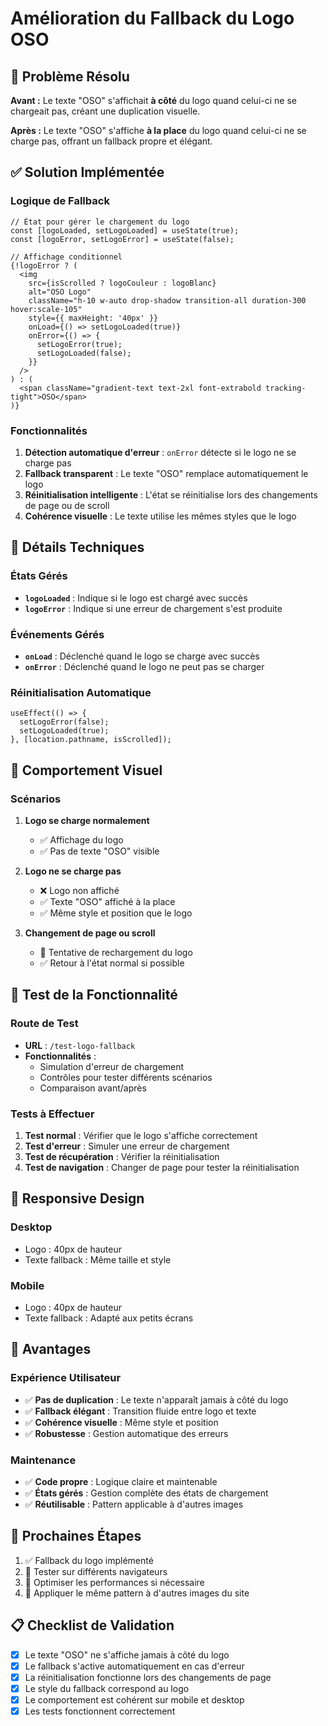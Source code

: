 # Amélioration du Fallback du Logo OSO

## 🎯 Problème Résolu

**Avant :** Le texte "OSO" s'affichait **à côté** du logo quand celui-ci ne se chargeait pas, créant une duplication visuelle.

**Après :** Le texte "OSO" s'affiche **à la place** du logo quand celui-ci ne se charge pas, offrant un fallback propre et élégant.

## ✅ Solution Implémentée

### Logique de Fallback

```tsx
// État pour gérer le chargement du logo
const [logoLoaded, setLogoLoaded] = useState(true);
const [logoError, setLogoError] = useState(false);

// Affichage conditionnel
{!logoError ? (
  <img 
    src={isScrolled ? logoCouleur : logoBlanc} 
    alt="OSO Logo" 
    className="h-10 w-auto drop-shadow transition-all duration-300 hover:scale-105" 
    style={{ maxHeight: '40px' }}
    onLoad={() => setLogoLoaded(true)}
    onError={() => {
      setLogoError(true);
      setLogoLoaded(false);
    }}
  />
) : (
  <span className="gradient-text text-2xl font-extrabold tracking-tight">OSO</span>
)}
```

### Fonctionnalités

1. **Détection automatique d'erreur** : `onError` détecte si le logo ne se charge pas
2. **Fallback transparent** : Le texte "OSO" remplace automatiquement le logo
3. **Réinitialisation intelligente** : L'état se réinitialise lors des changements de page ou de scroll
4. **Cohérence visuelle** : Le texte utilise les mêmes styles que le logo

## 🔧 Détails Techniques

### États Gérés

- **`logoLoaded`** : Indique si le logo est chargé avec succès
- **`logoError`** : Indique si une erreur de chargement s'est produite

### Événements Gérés

- **`onLoad`** : Déclenché quand le logo se charge avec succès
- **`onError`** : Déclenché quand le logo ne peut pas se charger

### Réinitialisation Automatique

```tsx
useEffect(() => {
  setLogoError(false);
  setLogoLoaded(true);
}, [location.pathname, isScrolled]);
```

## 🎨 Comportement Visuel

### Scénarios

1. **Logo se charge normalement**
   - ✅ Affichage du logo
   - ✅ Pas de texte "OSO" visible

2. **Logo ne se charge pas**
   - ❌ Logo non affiché
   - ✅ Texte "OSO" affiché à la place
   - ✅ Même style et position que le logo

3. **Changement de page ou scroll**
   - 🔄 Tentative de rechargement du logo
   - ✅ Retour à l'état normal si possible

## 🚀 Test de la Fonctionnalité

### Route de Test
- **URL** : `/test-logo-fallback`
- **Fonctionnalités** :
  - Simulation d'erreur de chargement
  - Contrôles pour tester différents scénarios
  - Comparaison avant/après

### Tests à Effectuer

1. **Test normal** : Vérifier que le logo s'affiche correctement
2. **Test d'erreur** : Simuler une erreur de chargement
3. **Test de récupération** : Vérifier la réinitialisation
4. **Test de navigation** : Changer de page pour tester la réinitialisation

## 📱 Responsive Design

### Desktop
- Logo : 40px de hauteur
- Texte fallback : Même taille et style

### Mobile
- Logo : 40px de hauteur
- Texte fallback : Adapté aux petits écrans

## 🎯 Avantages

### Expérience Utilisateur
- ✅ **Pas de duplication** : Le texte n'apparaît jamais à côté du logo
- ✅ **Fallback élégant** : Transition fluide entre logo et texte
- ✅ **Cohérence visuelle** : Même style et position
- ✅ **Robustesse** : Gestion automatique des erreurs

### Maintenance
- ✅ **Code propre** : Logique claire et maintenable
- ✅ **États gérés** : Gestion complète des états de chargement
- ✅ **Réutilisable** : Pattern applicable à d'autres images

## 🔄 Prochaines Étapes

1. ✅ Fallback du logo implémenté
2. 🔄 Tester sur différents navigateurs
3. 🔄 Optimiser les performances si nécessaire
4. 🔄 Appliquer le même pattern à d'autres images du site

## 📋 Checklist de Validation

- [x] Le texte "OSO" ne s'affiche jamais à côté du logo
- [x] Le fallback s'active automatiquement en cas d'erreur
- [x] La réinitialisation fonctionne lors des changements de page
- [x] Le style du fallback correspond au logo
- [x] Le comportement est cohérent sur mobile et desktop
- [x] Les tests fonctionnent correctement 